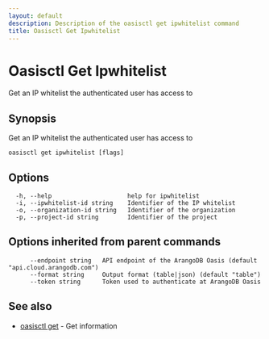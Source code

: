 ```yaml
---
layout: default
description: Description of the oasisctl get ipwhitelist command
title: Oasisctl Get Ipwhitelist
---
```

# Oasisctl Get Ipwhitelist

Get an IP whitelist the authenticated user has access to

## Synopsis

Get an IP whitelist the authenticated user has access to

```
oasisctl get ipwhitelist [flags]
```

## Options

```
  -h, --help                     help for ipwhitelist
  -i, --ipwhitelist-id string    Identifier of the IP whitelist
  -o, --organization-id string   Identifier of the organization
  -p, --project-id string        Identifier of the project
```

## Options inherited from parent commands

```
      --endpoint string   API endpoint of the ArangoDB Oasis (default "api.cloud.arangodb.com")
      --format string     Output format (table|json) (default "table")
      --token string      Token used to authenticate at ArangoDB Oasis
```

## See also

* [oasisctl get](oasisctl-get.html)	 - Get information

